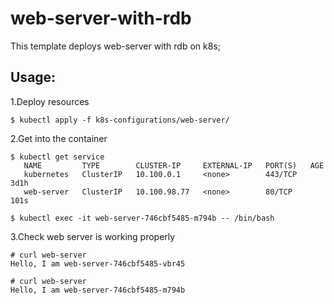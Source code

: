 # web-server-with-rdb

This template deploys web-server with rdb on k8s;

## Usage:

1.Deploy resources
```shell script
$ kubectl apply -f k8s-configurations/web-server/
```
2.Get into the container
```shell script
$ kubectl get service 
   NAME         TYPE        CLUSTER-IP     EXTERNAL-IP   PORT(S)   AGE
   kubernetes   ClusterIP   10.100.0.1     <none>        443/TCP   3d1h
   web-server   ClusterIP   10.100.98.77   <none>        80/TCP    101s 

$ kubectl exec -it web-server-746cbf5485-m794b -- /bin/bash
```

3.Check web server is working properly
```shell script
# curl web-server
Hello, I am web-server-746cbf5485-vbr45

# curl web-server
Hello, I am web-server-746cbf5485-m794b
```
